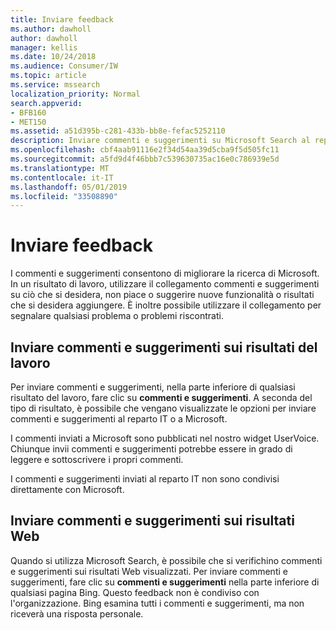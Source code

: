 ```yaml
---
title: Inviare feedback
ms.author: dawholl
author: dawholl
manager: kellis
ms.date: 10/24/2018
ms.audience: Consumer/IW
ms.topic: article
ms.service: mssearch
localization_priority: Normal
search.appverid:
- BFB160
- MET150
ms.assetid: a51d395b-c281-433b-bb8e-fefac5252110
description: Inviare commenti e suggerimenti su Microsoft Search al reparto IT o Microsoft
ms.openlocfilehash: cbf4aab91116e2f34d54aa39d5cba9f5d505fc11
ms.sourcegitcommit: a5fd9d4f46bbb7c539630735ac16e0c786939e5d
ms.translationtype: MT
ms.contentlocale: it-IT
ms.lasthandoff: 05/01/2019
ms.locfileid: "33508890"
---
```

# <a name="send-feedback"></a>Inviare feedback

I commenti e suggerimenti consentono di migliorare la ricerca di Microsoft. In un risultato di lavoro, utilizzare il collegamento commenti e suggerimenti su ciò che si desidera, non piace o suggerire nuove funzionalità o risultati che si desidera aggiungere. È inoltre possibile utilizzare il collegamento per segnalare qualsiasi problema o problemi riscontrati.
  
## <a name="send-feedback-about-work-results"></a>Inviare commenti e suggerimenti sui risultati del lavoro

Per inviare commenti e suggerimenti, nella parte inferiore di qualsiasi risultato del lavoro, fare clic su **commenti e suggerimenti**. A seconda del tipo di risultato, è possibile che vengano visualizzate le opzioni per inviare commenti e suggerimenti al reparto IT o a Microsoft.
  
I commenti inviati a Microsoft sono pubblicati nel nostro widget UserVoice. Chiunque invii commenti e suggerimenti potrebbe essere in grado di leggere e sottoscrivere i propri commenti.
  
I commenti e suggerimenti inviati al reparto IT non sono condivisi direttamente con Microsoft.
  
## <a name="send-feedback-about-web-results"></a>Inviare commenti e suggerimenti sui risultati Web

Quando si utilizza Microsoft Search, è possibile che si verifichino commenti e suggerimenti sui risultati Web visualizzati. Per inviare commenti e suggerimenti, fare clic su **commenti e suggerimenti** nella parte inferiore di qualsiasi pagina Bing. Questo feedback non è condiviso con l'organizzazione. Bing esamina tutti i commenti e suggerimenti, ma non riceverà una risposta personale. 

  

